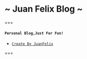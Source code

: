 # ~ Juan Felix Blog ~

===

#### `Personal Blog,Just For Fun!`

- [`Create By JuanFelix`](http://ifallen.github.io)


===
